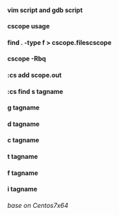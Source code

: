
#### vim script and gdb script

#### cscope usage
#### find . -type f > cscope.filescscope
#### cscope -Rbq
#### :cs add scope.out
#### :cs find s tagname
####          g tagname
####          d tagname
####          c tagname
####          t tagname
####          f tagname
####          i tagname


###### base on Centos7x64
